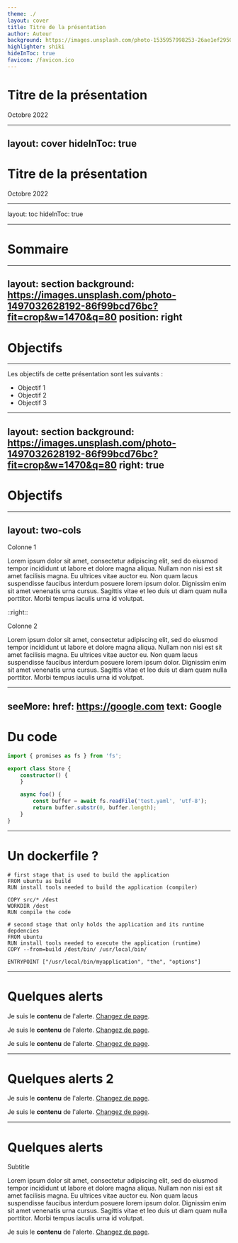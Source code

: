```yaml
---
theme: ./
layout: cover
title: Titre de la présentation
author: Auteur
background: https://images.unsplash.com/photo-1535957998253-26ae1ef29506?fit=crop&w=736&q=80
highlighter: shiki
hideInToc: true
favicon: /favicon.ico
---
```


# Titre de la présentation

Octobre 2022

---
layout: cover
hideInToc: true
---

# Titre de la présentation

Octobre 2022

---
layout: toc
hideInToc: true

---

# Sommaire

<Toc columns="2" listClass="!list-none"> </Toc>


---
layout: section
background: https://images.unsplash.com/photo-1497032628192-86f99bcd76bc?fit=crop&w=1470&q=80
position: right
---
# <carbon-ai-status-complete/> Objectifs

---

Les objectifs de cette présentation sont les suivants :
- Objectif 1
- Objectif 2
- Objectif 3

---
layout: section
background: https://images.unsplash.com/photo-1497032628192-86f99bcd76bc?fit=crop&w=1470&q=80
right: true
---

# Objectifs

---
layout: two-cols
---

Colonne 1

Lorem ipsum dolor sit amet, consectetur adipiscing elit, sed do eiusmod tempor incididunt ut labore et dolore magna aliqua. Nullam non nisi est sit amet facilisis magna. Eu ultrices vitae auctor eu. Non quam lacus suspendisse faucibus interdum posuere lorem ipsum dolor. Dignissim enim sit amet venenatis urna cursus. Sagittis vitae et leo duis ut diam quam nulla porttitor. Morbi tempus iaculis urna id volutpat.

::right::

Colonne 2

Lorem ipsum dolor sit amet, consectetur adipiscing elit, sed do eiusmod tempor incididunt ut labore et dolore magna aliqua. Nullam non nisi est sit amet facilisis magna. Eu ultrices vitae auctor eu. Non quam lacus suspendisse faucibus interdum posuere lorem ipsum dolor. Dignissim enim sit amet venenatis urna cursus. Sagittis vitae et leo duis ut diam quam nulla porttitor. Morbi tempus iaculis urna id volutpat.


---
seeMore:
    href: https://google.com
    text: Google
---

# Du code

```ts
import { promises as fs } from 'fs';

export class Store {
    constructor() {
    }

    async foo() {
        const buffer = await fs.readFile('test.yaml', 'utf-8');
        return buffer.substr(0, buffer.length);
    }
}
```

---

# Un dockerfile ?

```docker	
# first stage that is used to build the application
FROM ubuntu as build
RUN install tools needed to build the application (compiler)

COPY src/* /dest
WORKDIR /dest
RUN compile the code

# second stage that only holds the application and its runtime depdencies
FROM ubuntu
RUN install tools needed to execute the application (runtime)
COPY --from=build /dest/bin/ /usr/local/bin/

ENTRYPOINT ["/usr/local/bin/myapplication", "the", "options"]
```

---

# Quelques alerts

<Alert title="Titre de l'alerte" color="orange">

Je suis le **contenu** de l'alerte. [Changez de page](/1).

</Alert>

<Alert title="Titre de l'alerte" color="red">

Je suis le **contenu** de l'alerte. [Changez de page](/1).

</Alert>

<Alert title="Titre de l'alerte" color="yellow">

Je suis le **contenu** de l'alerte. [Changez de page](/1).

</Alert>

---

# Quelques alerts 2

<Alert title="Titre de l'alerte" color="blue">

Je suis le **contenu** de l'alerte. [Changez de page](/1).

</Alert>

<Alert title="Titre de l'alerte" color="green">

Je suis le **contenu** de l'alerte. [Changez de page](/1).

</Alert>

---

# Quelques alerts

Subtitle

Lorem ipsum dolor sit amet, consectetur adipiscing elit, sed do eiusmod tempor incididunt ut labore et dolore magna aliqua. Nullam non nisi est sit amet facilisis magna. Eu ultrices vitae auctor eu. Non quam lacus suspendisse faucibus interdum posuere lorem ipsum dolor. Dignissim enim sit amet venenatis urna cursus. Sagittis vitae et leo duis ut diam quam nulla porttitor. Morbi tempus iaculis urna id volutpat.

<Alert title="Titre de l'alerte">

Je suis le **contenu** de l'alerte. [Changez de page](/1).

</Alert>